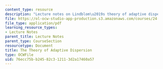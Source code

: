 ```yaml
---
content_type: resource
description: "Lecture notes on Lindblom\u2019s theory of adaptive dispersion."
file: https://ol-ocw-studio-app-production.s3.amazonaws.com/courses/24-910-topics-in-linguistic-theory-laboratory-phonology-spring-2007/76ecc75bb24582c312113d2a17460a57_lec4_dispersion.pdf
file_type: application/pdf
learning_resource_types:
- Lecture Notes
parent_title: Lecture Notes
parent_type: CourseSection
resourcetype: Document
title: The Theory of Adaptive Dispersion
type: OCWFile
uid: 76ecc75b-b245-82c3-1211-3d2a17460a57
---
```

